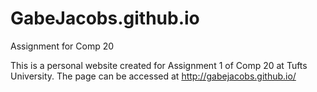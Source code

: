 # GabeJacobs.github.io
Assignment for Comp 20

This is a personal website created for Assignment 1 of Comp 20 at Tufts University. The page can be accessed at http://gabejacobs.github.io/